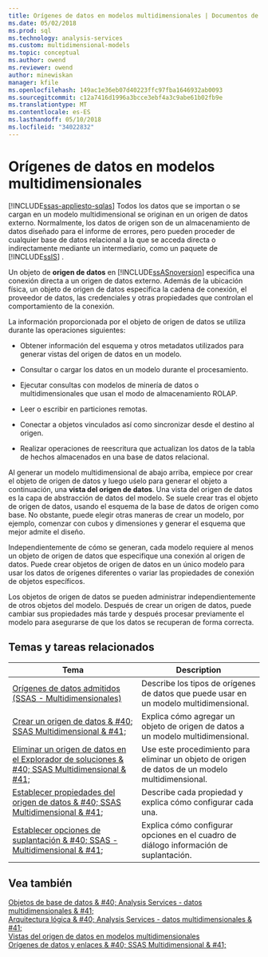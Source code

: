 ```yaml
---
title: Orígenes de datos en modelos multidimensionales | Documentos de Microsoft
ms.date: 05/02/2018
ms.prod: sql
ms.technology: analysis-services
ms.custom: multidimensional-models
ms.topic: conceptual
ms.author: owend
ms.reviewer: owend
author: minewiskan
manager: kfile
ms.openlocfilehash: 149ac1e36eb07d40223ffc97fba1646932ab0093
ms.sourcegitcommit: c12a7416d1996a3bcce3ebf4a3c9abe61b02fb9e
ms.translationtype: MT
ms.contentlocale: es-ES
ms.lasthandoff: 05/10/2018
ms.locfileid: "34022832"
---
```

# <a name="data-sources-in-multidimensional-models"></a>Orígenes de datos en modelos multidimensionales
[!INCLUDE[ssas-appliesto-sqlas](../../includes/ssas-appliesto-sqlas.md)]
  Todos los datos que se importan o se cargan en un modelo multidimensional se originan en un origen de datos externo. Normalmente, los datos de origen son de un almacenamiento de datos diseñado para el informe de errores, pero pueden proceder de cualquier base de datos relacional a la que se acceda directa o indirectamente mediante un intermediario, como un paquete de [!INCLUDE[ssIS](../../includes/ssis-md.md)] .  
  
 Un objeto de **origen de datos** en [!INCLUDE[ssASnoversion](../../includes/ssasnoversion-md.md)] especifica una conexión directa a un origen de datos externo. Además de la ubicación física, un objeto de origen de datos especifica la cadena de conexión, el proveedor de datos, las credenciales y otras propiedades que controlan el comportamiento de la conexión.  
  
 La información proporcionada por el objeto de origen de datos se utiliza durante las operaciones siguientes:  
  
-   Obtener información del esquema y otros metadatos utilizados para generar vistas del origen de datos en un modelo.  
  
-   Consultar o cargar los datos en un modelo durante el procesamiento.  
  
-   Ejecutar consultas con modelos de minería de datos o multidimensionales que usan el modo de almacenamiento ROLAP.  
  
-   Leer o escribir en particiones remotas.  
  
-   Conectar a objetos vinculados así como sincronizar desde el destino al origen.  
  
-   Realizar operaciones de reescritura que actualizan los datos de la tabla de hechos almacenados en una base de datos relacional.  
  
 Al generar un modelo multidimensional de abajo arriba, empiece por crear el objeto de origen de datos y luego uśelo para generar el objeto a continuación, una **vista del origen de datos**. Una vista del origen de datos es la capa de abstracción de datos del modelo. Se suele crear tras el objeto de origen de datos, usando el esquema de la base de datos de origen como base. No obstante, puede elegir otras maneras de crear un modelo, por ejemplo, comenzar con cubos y dimensiones y generar el esquema que mejor admite el diseño.  
  
 Independientemente de cómo se generan, cada modelo requiere al menos un objeto de origen de datos que especifique una conexión al origen de datos. Puede crear objetos de origen de datos en un único modelo para usar los datos de orígenes diferentes o variar las propiedades de conexión de objetos específicos.  
  
 Los objetos de origen de datos se pueden administrar independientemente de otros objetos del modelo. Después de crear un origen de datos, puede cambiar sus propiedades más tarde y después procesar previamente el modelo para asegurarse de que los datos se recuperan de forma correcta.  
  
## <a name="related-topics-and-tasks"></a>Temas y tareas relacionados  
  
|Tema|Description|  
|-----------|-----------------|  
|[Orígenes de datos admitidos &#40;SSAS - Multidimensionales&#41;](../../analysis-services/multidimensional-models/supported-data-sources-ssas-multidimensional.md)|Describe los tipos de orígenes de datos que puede usar en un modelo multidimensional.|  
|[Crear un origen de datos & #40; SSAS Multidimensional & #41;](../../analysis-services/multidimensional-models/create-a-data-source-ssas-multidimensional.md)|Explica cómo agregar un objeto de origen de datos a un modelo multidimensional.|  
|[Eliminar un origen de datos en el Explorador de soluciones & #40; SSAS Multidimensional & #41;](../../analysis-services/multidimensional-models/delete-a-data-source-in-solution-explorer-ssas-multidimensional.md)|Use este procedimiento para eliminar un objeto de origen de datos de un modelo multidimensional.|  
|[Establecer propiedades del origen de datos & #40; SSAS Multidimensional & #41;](../../analysis-services/multidimensional-models/set-data-source-properties-ssas-multidimensional.md)|Describe cada propiedad y explica cómo configurar cada una.|  
|[Establecer opciones de suplantación & #40; SSAS - Multidimensional & #41;](../../analysis-services/multidimensional-models/set-impersonation-options-ssas-multidimensional.md)|Explica cómo configurar opciones en el cuadro de diálogo información de suplantación.|  
  
## <a name="see-also"></a>Vea también  
 [Objetos de base de datos & #40; Analysis Services - datos multidimensionales & #41;](../../analysis-services/multidimensional-models/olap-logical/database-objects-analysis-services-multidimensional-data.md)   
 [Arquitectura lógica & #40; Analysis Services - datos multidimensionales & #41;](../../analysis-services/multidimensional-models/olap-logical/understanding-microsoft-olap-logical-architecture.md)   
 [Vistas del origen de datos en modelos multidimensionales](../../analysis-services/multidimensional-models/data-source-views-in-multidimensional-models.md)   
 [Orígenes de datos y enlaces & #40; SSAS Multidimensional & #41;](../../analysis-services/multidimensional-models/data-sources-and-bindings-ssas-multidimensional.md)  
  
  
